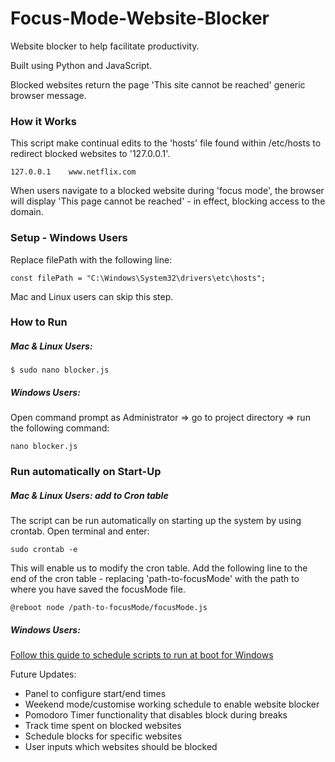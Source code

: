 # Focus-Mode-Website-Blocker

Website blocker to help facilitate productivity.

Built using Python and JavaScript.

Blocked websites return the page 'This site cannot be reached' generic browser message.

### How it Works
This script make continual edits to the 'hosts' file found within /etc/hosts to redirect blocked websites to '127.0.0.1'.
```
127.0.0.1    www.netflix.com
```
When users navigate to a blocked website during 'focus mode', the browser will display 'This page cannot be reached' - in effect, blocking access to the domain.

### Setup - Windows Users

Replace filePath with the following line:
```
const filePath = "C:\Windows\System32\drivers\etc\hosts";
```

Mac and Linux users can skip this step.

### How to Run

##### Mac & Linux Users:
```
$ sudo nano blocker.js
```

##### Windows Users:
Open command prompt as Administrator => go to project directory => run the following command:

```
nano blocker.js
```

### Run automatically on Start-Up

##### Mac & Linux Users: add to Cron table
The script can be run automatically on starting up the system by using crontab.
Open terminal and enter:
```
sudo crontab -e
```
This will enable us to modify the cron table.
Add the following line to the end of the cron table - replacing 'path-to-focusMode' with the path to where you have saved the focusMode file.
```
@reboot node /path-to-focusMode/focusMode.js
```
##### Windows Users:
[Follow this guide to schedule scripts to run at boot for Windows ](https://www.howtogeek.com/138159/how-to-enable-programs-and-custom-scripts-to-run-at-boot/)

Future Updates:

* Panel to configure start/end times
* Weekend mode/customise working schedule to enable website blocker
* Pomodoro Timer functionality that disables block during breaks
* Track time spent on blocked websites
* Schedule blocks for specific websites
* User inputs which websites should be blocked

